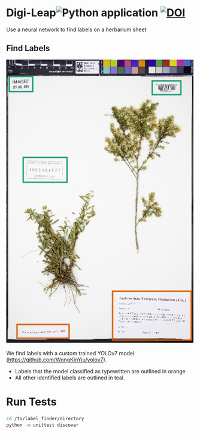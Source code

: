 # Digi-Leap![Python application](https://github.com/rafelafrance/digi_leap/workflows/CI/badge.svg) [![DOI](https://zenodo.org/badge/334215090.svg)](https://zenodo.org/badge/latestdoi/334215090)

Use a neural network to find labels on a herbarium sheet

## Find Labels

[<img src="assets/show_labels.png" width="500" />](assets/show_labels.png)

We find labels with a custom trained YOLOv7 model (https://github.com/WongKinYiu/yolov7).

- Labels that the model classified as typewritten are outlined in orange
- All other identified labels are outlined in teal.

# Run Tests

```bash
cd /to/label_finder/directory
python -m unittest discover
```
